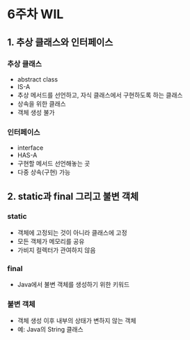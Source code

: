 # 6주차 WIL
## 1. 추상 클래스와 인터페이스
### 추상 클래스
- abstract class
- IS-A
- 추상 메서드를 선언하고, 자식 클래스에서 구현하도록 하는 클래스
- 상속을 위한 클래스
- 객체 생성 불가
### 인터페이스
- interface
- HAS-A
- 구현할 메서드 선언해놓는 곳
- 다중 상속(구현) 가능



## 2. static과 final 그리고 불변 객체
### static
- 객체에 고정되는 것이 아니라 클래스에 고정
- 모든 객체가 메모리를 공유
- 가비지 컬렉터가 관여하지 않음
### final
- Java에서 불변 객체를 생성하기 위한 키워드
### 불변 객체
- 객체 생성 이후 내부의 상태가 변하지 않는 객체
- 예: Java의 String 클래스
